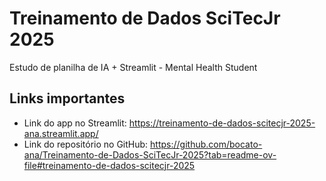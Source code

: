 # Treinamento de Dados SciTecJr 2025
Estudo de planilha de IA + Streamlit - Mental Health Student

## Links importantes

- Link do app no Streamlit: https://treinamento-de-dados-scitecjr-2025-ana.streamlit.app/
- Link do repositório no GitHub: https://github.com/bocato-ana/Treinamento-de-Dados-SciTecJr-2025?tab=readme-ov-file#treinamento-de-dados-scitecjr-2025
